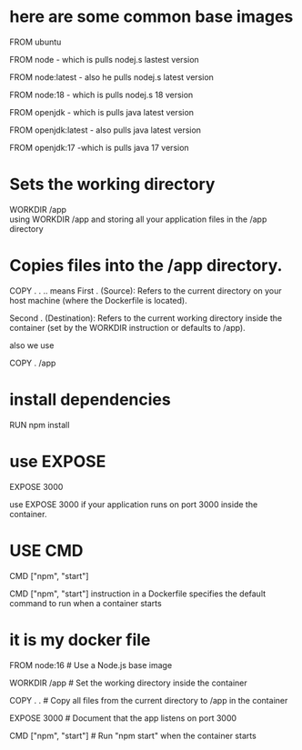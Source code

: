 # here are some common base images 
   FROM ubuntu
   
 
   FROM node    - which is pulls nodej.s lastest version 
   
   FROM node:latest - also he pulls nodej.s latest version 
   
   FROM node:18  - which is pulls nodej.s 18 version 

  
   
   FROM openjdk - which is pulls java latest version 
   
   FROM openjdk:latest - also pulls java latest version 

   FROM openjdk:17  -which is pulls java 17 version


  # Sets the working directory 
  WORKDIR /app    
  using WORKDIR /app and storing all your application files in the /app directory 

  # Copies files into the /app directory.
  COPY . .
  .. means 
    First . (Source):
    Refers to the current directory on your host machine (where the Dockerfile is located).

   Second . (Destination):
   Refers to the current working directory inside the container (set by the WORKDIR instruction or defaults to /app).

   also we use 

   COPY . /app

# install dependencies 
RUN npm install

# use EXPOSE 
EXPOSE 3000

use EXPOSE 3000 if your application runs on port 3000 inside the container.

# USE CMD 
CMD ["npm", "start"]

CMD ["npm", "start"] instruction in a Dockerfile specifies the default command to run when a container starts


# it is my docker file 
 
FROM node:16   # Use a Node.js base image

WORKDIR /app   # Set the working directory inside the container

COPY . .       # Copy all files from the current directory to /app in the container

EXPOSE 3000    # Document that the app listens on port 3000

CMD ["npm", "start"]  # Run "npm start" when the container starts





   
   

   
